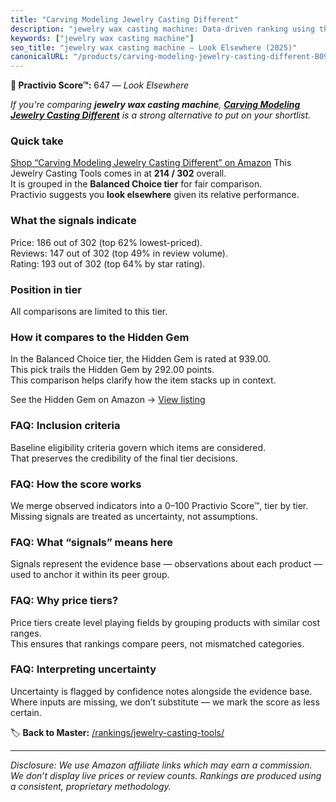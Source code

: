 ```yaml
---
title: "Carving Modeling Jewelry Casting Different"
description: "jewelry wax casting machine: Data-driven ranking using the Practivio Score™. Positioned by quality, value, demand, findability, momentum."
keywords: ["jewelry wax casting machine"]
seo_title: "jewelry wax casting machine — Look Elsewhere (2025)"
canonicalURL: "/products/carving-modeling-jewelry-casting-different-B094JBZYQ4/"
---
```


**🚫 Practivio Score™:** 647 — _Look Elsewhere_


*If you're comparing **jewelry wax casting machine**, **[Carving Modeling Jewelry Casting Different](https://www.amazon.com/dp/B094JBZYQ4?tag=practivio-20)** is a strong alternative to put on your shortlist.*
### Quick take
[Shop “Carving Modeling Jewelry Casting Different” on Amazon](https://www.amazon.com/dp/B094JBZYQ4?tag=practivio-20)
This Jewelry Casting Tools comes in at **214 / 302** overall.  
It is grouped in the **Balanced Choice tier** for fair comparison.  
Practivio suggests you **look elsewhere** given its relative performance.

### What the signals indicate
Price: 186 out of 302 (top 62% lowest-priced).  
Reviews: 147 out of 302 (top 49% in review volume).  
Rating: 193 out of 302 (top 64% by star rating).  

### Position in tier
All comparisons are limited to this tier.

### How it compares to the Hidden Gem
In the Balanced Choice tier, the Hidden Gem is rated at 939.00.  
This pick trails the Hidden Gem by 292.00 points.  
This comparison helps clarify how the item stacks up in context.  

See the Hidden Gem on Amazon → [View listing](https://www.amazon.com/dp/B0834C5T12?tag=practivio-20)

### FAQ: Inclusion criteria
Baseline eligibility criteria govern which items are considered.  
That preserves the credibility of the final tier decisions.

### FAQ: How the score works
We merge observed indicators into a 0–100 Practivio Score™, tier by tier.  
Missing signals are treated as uncertainty, not assumptions.

### FAQ: What “signals” means here
Signals represent the evidence base — observations about each product — used to anchor it within its peer group.

### FAQ: Why price tiers?
Price tiers create level playing fields by grouping products with similar cost ranges.  
This ensures that rankings compare peers, not mismatched categories.

### FAQ: Interpreting uncertainty
Uncertainty is flagged by confidence notes alongside the evidence base.  
Where inputs are missing, we don’t substitute — we mark the score as less certain.


🏷️ **Back to Master:** [/rankings/jewelry-casting-tools/](/rankings/jewelry-casting-tools/)

---
_Disclosure: We use Amazon affiliate links which may earn a commission. We don’t display live prices or review counts. Rankings are produced using a consistent, proprietary methodology._

